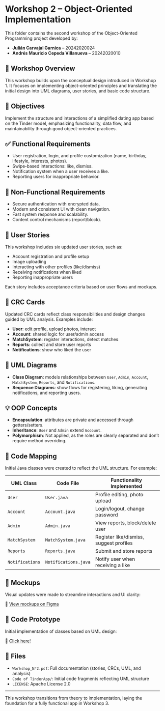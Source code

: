 # Workshop 2 – Object-Oriented Implementation

This folder contains the second workshop of the Object-Oriented Programming project developed by:

- **Julián Carvajal Garnica** – 20242020024  
- **Andrés Mauricio Cepeda Villanueva** – 20242020010  

## 📘 Workshop Overview

This workshop builds upon the conceptual design introduced in Workshop 1. It focuses on implementing object-oriented principles and translating the initial design into UML diagrams, user stories, and basic code structure.

## 🎯 Objectives

Implement the structure and interactions of a simplified dating app based on the Tinder model, emphasizing functionality, data flow, and maintainability through good object-oriented practices.

## ✅ Functional Requirements

- User registration, login, and profile customization (name, birthday, lifestyle, interests, photos).
- Swipe-based interactions: like, dismiss.
- Notification system when a user receives a like.
- Reporting users for inappropriate behavior.

## 🔐 Non-Functional Requirements

- Secure authentication with encrypted data.
- Modern and consistent UI with clean navigation.
- Fast system response and scalability.
- Content control mechanisms (report/block).

## 🧩 User Stories

This workshop includes six updated user stories, such as:

- Account registration and profile setup
- Image uploading
- Interacting with other profiles (like/dismiss)
- Receiving notifications when liked
- Reporting inappropriate users

Each story includes acceptance criteria based on user flows and mockups.

## 🧠 CRC Cards

Updated CRC cards reflect class responsibilities and design changes guided by UML analysis. Examples include:

- **User**: edit profile, upload photos, interact
- **Account**: shared logic for user/admin access
- **MatchSystem**: register interactions, detect matches
- **Reports**: collect and store user reports
- **Notifications**: show who liked the user

## 🧱 UML Diagrams

- **Class Diagram**: models relationships between `User`, `Admin`, `Account`, `MatchSystem`, `Reports`, and `Notifications`.
- **Sequence Diagrams**: show flows for registering, liking, generating notifications, and reporting users.

## 💡 OOP Concepts

- **Encapsulation**: attributes are private and accessed through getters/setters.
- **Inheritance**: `User` and `Admin` extend `Account`.
- **Polymorphism**: Not applied, as the roles are clearly separated and don’t require method overriding.

## 🔄 Code Mapping

Initial Java classes were created to reflect the UML structure. For example:

| UML Class      | Code File         | Functionality Implemented                    |
|----------------|-------------------|----------------------------------------------|
| `User`         | `User.java`        | Profile editing, photo upload                |
| `Account`      | `Account.java`     | Login/logout, change password                |
| `Admin`        | `Admin.java`       | View reports, block/delete user              |
| `MatchSystem`  | `MatchSystem.java` | Register like/dismiss, suggest profiles      |
| `Reports`      | `Reports.java`     | Submit and store reports                     |
| `Notifications`| `Notifications.java`| Notify user when receiving a like           |

## 🎨 Mockups

Visual updates were made to streamline interactions and UI clarity:

🔗 [View mockups on Figma](https://www.figma.com/design/Fjw8QTU486SoliSIwdrVPO/Mockup-WorkShop)

## 📂 Code Prototype

Initial implementation of classes based on UML design:

🔗 [Click here!](https://github.com/Foulsito/TinderApp/tree/main/Workshop_2/Code%20of%20TinderApp)

## 📄 Files

- `Workshop_N°2.pdf`: Full documentation (stories, CRCs, UML, and analysis)
- `Code of TinderApp/`: Initial code fragments reflecting UML structure
- `LICENSE`: Apache License 2.0

---

This workshop transitions from theory to implementation, laying the foundation for a fully functional app in Workshop 3.
